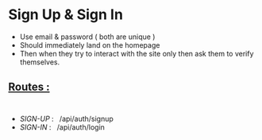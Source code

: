 # **Sign Up & Sign In**

- Use email & password ( both are unique )
- Should immediately land on the homepage
- Then when they try to interact with the site only then ask them to verify themselves.

## **<ins>Routes :</ins>**<br><br>

* *SIGN-UP* : &nbsp; /api/auth/signup
* *SIGN-IN* : &nbsp; /api/auth/login